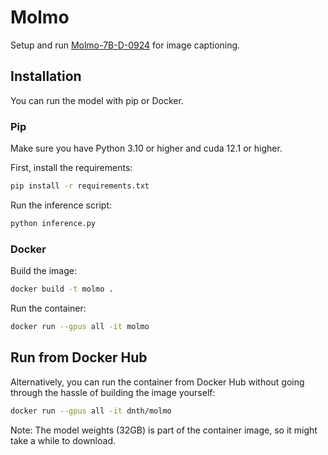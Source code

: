 # Molmo
Setup and run [Molmo-7B-D-0924](https://huggingface.co/allenai/Molmo-7B-D-0924) for image captioning.


## Installation

You can run the model with pip or Docker.

### Pip

Make sure you have Python 3.10 or higher and cuda 12.1 or higher.

First, install the requirements:

```bash
pip install -r requirements.txt
```

Run the inference script:
```python
python inference.py
```

### Docker

Build the image:
```bash
docker build -t molmo .
```

Run the container:

```bash
docker run --gpus all -it molmo
```

## Run from Docker Hub
Alternatively, you can run the container from Docker Hub without going through the hassle of building the image yourself:

```bash
docker run --gpus all -it dnth/molmo
```

Note: The model weights (32GB) is part of the container image, so it might take a while to download. 
